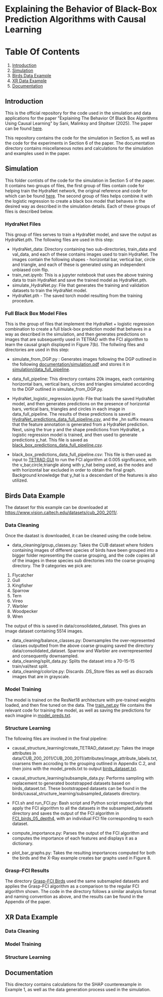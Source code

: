 # Explaining the Behavior of Black-Box Prediction Algorithms with Causal Learning

# Table Of Contents

1. [Introduction](#introduction)
2. [Simulation](#simulation)
3. [Birds Data Example](#birds-data-example)
4. [XR Data Example](#xr-data-example)
5. [Documentation](#documentation)

## Introduction

This is the official repository for the code used in the simulation and data applications for the paper "Explaining The Behavior Of Black Box Algorithms Using Causal Learning" by Sani, Malinksy and Shpitser (2025). The paper can be found [here](https://arxiv.org/pdf/2006.02482).

This repository contains the code for the simulation in Section 5, as well as the code for the experiments in Section 6 of the paper. The documentation directory contains miscellaneous notes and calculations for the simulation and examples used in the paper.  

## Simulation

This folder contists of the code for the simulation in Section 5 of the paper. It contains two groups of files, the first group of files contain code for helping train the HydraNet network, the original reference and code for which can be found [here](https://pyimagesearch.com/2022/08/17/multi-task-learning-and-hydranets-with-pytorch/). The second group of files helps combine it with the logistic regression to create a black box model that behaves in the desired way as described in the simulation details. Each of these groups of files is described below.

### HydraNet Files

This group of files serves to train a HydraNet model, and save the output as HydraNet.pth. The following files are used in this step:

- HydraNet_data: Directory containing two sub-directories, train_data and val_data, and each of these contains images used to train HydraNet. The images contain the following shapes - horizontal bar, vertical bar, circle and triangle, and each of these is generated using an independent unbiased coin flip. 
- train_net.ipynb: This is a jupyter notebook that uses the above training data to train HydraNet and save the trained model as HydraNet.pth.
- simulate_HydraNet.py: File that generates the training and validation datasets to train the HydraNet model.
- HydraNet.pth - The saved torch model resulting from the training procedure.

### Full Black Box Model Files

This is the group of files that implement the HydraNet + logistic regression combination to create a full black-box prediction model that behaves in a way as described in the simulation, and then generates predictions on images that are subsequently used in TETRAD with the FCI algorithm to learn the causal graph displayed in Figure 7(b). The follwiing files and directories are used in this step:

- simulate_from_DGP.py : Generates images following the DGP outlined in the following [documentation/simulation.pdf](documentation/simulation.pdf) and stores it in [simulation/data_full_pipeline](simulation/data_full_pipeline).

- data_full_pipeline: This directory contains 20k images, each containing horizontal bars, vertical bars, circles and 
triangles simulated according to the DGP outlined in simulate_from_DGP.py.

- HydraNet_logistic_regression.ipynb: File that loads the saved HydraNet model, and then generates predictions on the 
presence of horizontal bars, vertical bars, triangles and circles in each image in data_full_pipeline. The results of 
these predictions is saved in [HydraNet_predictions_data_full_pipeline.csv](simulation/HydraNet_predictions_data_full_pipeline.csv), and the _hn suffix means that the feature annotation
is generated from a HydraNet prediction. Next, using the true y and the shape predictions from HydraNet, a logistic regression
model is trained, and then used to generate predictions y_hat. This file is saved as [black_box_predictions_data_full_pipeline.csv](simulation/black_box_predictions_data_full_pipeline.csv).


- black_box_predictions_data_full_pipeline.csv: This file is then used as input to [TETRAD GUI](https://www.cmu.edu/dietrich/philosophy/tetrad/use-tetrad/tetrad-application.html) to run the FCI algorithm at 
0.005 significance, with the v_bar,circle,triangle along with y_hat being used, as the nodes and with horizontal bar excluded in order to obtain the final graph. Background knowledge that y_hat is a descendant of the features is also utilized. 

## Birds Data Example

The dataset for this example can be downloaded at https://www.vision.caltech.edu/datasets/cub_200_2011/. 

### Data Cleaning
Once the daatast is downloaded, it can be cleaned using the code below.   

- data_cleaning/group_classes.py: Takes the CUB dataset where folders containing images of different species of birds have
been grouped into a bigger folder representing the coarse grouping, and the code copies all of the images in these species 
sub directories into the coarse grouping directory. The 9 categories we pick are: 
1. Flycatcher
2. Gull
3. Kingfisher
4. Sparrow 
5. Tern 
6. Vireo 
7. Warbler 
8. Woodpecker 
9. Wren

The output of this is saved in data/consolidated_dataset. This gives an image dataset containing 5514 images.
- data_cleaning/balance_classes.py: Downsamples the over-represented classes outputted from the above coarse grouping saved the directory
data/consolidated_dataset. Sparrow and Warbler are overrepresented and consequently downsampled. 
- data_cleaning/split_data.py: Splits the dataset into a 70-15-15 train/val/test split.
- data_cleaning/colorize.py: Discards .DS_Store files as well as discrads images that are in grayscale.

### Model Training

The model is trained on the ResNet18 architecture with pre-trained weights loaded, and then fine tuned on the data. The [train_net.py](birds/network_training/train_net.py) file contains the relevant code for training the model, as well as saving the predictions for each imagine in [model_preds.txt](birds/network_training/model_preds.txt).

### Structure Learning

The following files are involved in the final pipeline:

- causal_structure_learning/create_TETRAD_dataset.py: Takes the image attributes in data/CUB_200_2011/CUB_200_2011/attributes/image_attribute_labels.txt, coarsens them accroding to the grouping outlined in Appendix C.2, and then joins with the model_preds.txt to output [birds_dataset.txt](birds/causal_structure_learning/birds_dataset.txt).
  
- causal_structure_learning/subsample_data.py: Performs sampling with replacement to generated bootstrapped datasets based on birds_dataset.txt. These bootstrapped datasets can be found in the birds/causal_structure_learning/subsampled_datasets directory.
  
- FCI.sh and run_FCI.py: Bash script and Python script respectively that apply the FCI algorithm to all the datasets in the subsampled_datasets directory and saves the output of the FCI algorithm in [FCI_birds_05_depth4](birds/causal_structure_learning/FCI_birds_05_depth4), with an individual FCI file corresponding to each dataset.

- compute_importance.py: Parses the output of the FCI algorithm and computes the importance of each features and displays it as a dictionary.

- plot_bar_graphs.py: Takes the resulting importances computed for both the birds and the X-Ray example creates bar graphs used in Figure 8.

### Grasp-FCI Results

The directory [Grasp-FCI Birds](birds/causal_structure_learning/Grasp-FCI%20Birds) used the same subsmapled datasets and applies the Grasp-FCI algorithm as a comparison to the regular FCI algorithm shown. The code in the directory follows a similar analysis format and naming convention as above, and the results can be found in the Appendix of the paper. 



## XR Data Example

### Data Cleaning

### Model Training

### Structure Learning


## Documentation

This directory contains calculations for the SHAP counterexample in Example 1, as well as the data generation process used in the simulation.

